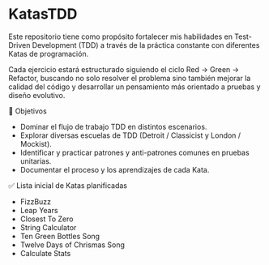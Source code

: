 # KatasTDD
Este repositorio tiene como propósito fortalecer mis habilidades en Test-Driven Development (TDD) a través de la práctica constante con diferentes Katas de programación.

Cada ejercicio estará estructurado siguiendo el ciclo Red → Green → Refactor, buscando no solo resolver el problema sino también mejorar la calidad del código y desarrollar un pensamiento más orientado a pruebas y diseño evolutivo.

🎯 Objetivos

* Dominar el flujo de trabajo TDD en distintos escenarios.
* Explorar diversas escuelas de TDD (Detroit / Classicist y London / Mockist).
* Identificar y practicar patrones y anti-patrones comunes en pruebas unitarias.
* Documentar el proceso y los aprendizajes de cada Kata.

✅ Lista inicial de Katas planificadas

* FizzBuzz
* Leap Years
* Closest To Zero
* String Calculator
* Ten Green Bottles Song
* Twelve Days of Chrismas Song
* Calculate Stats
